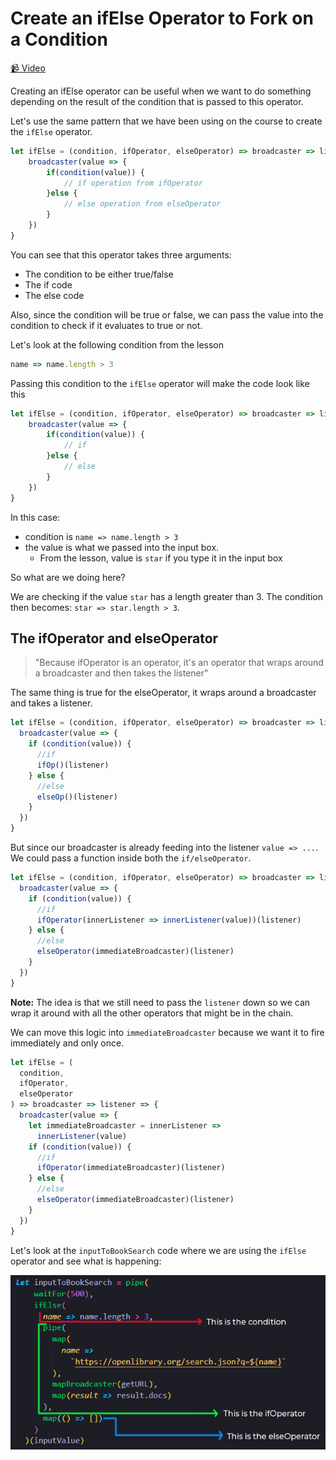 # Create an ifElse Operator to Fork on a Condition

[📹 Video](https://egghead.io/lessons/egghead-create-an-ifelse-operator-to-fork-on-a-condition)

Creating an ifElse operator can be useful when we want to do something depending on the result of the condition that is passed to this operator.

Let's use the same pattern that we have been using on the course to create the `ifElse` operator.

```javascript
let ifElse = (condition, ifOperator, elseOperator) => broadcaster => listener {
    broadcaster(value => {
        if(condition(value)) {
            // if operation from ifOperator
        }else {
            // else operation from elseOperator
        }
    })
}
```

You can see that this operator takes three arguments:

- The condition to be either true/false
- The if code
- The else code

Also, since the condition will be true or false, we can pass the value into the condition to check if it evaluates to true or not.

Let's look at the following condition from the lesson

```javascript
name => name.length > 3
```

Passing this condition to the `ifElse` operator will make the code look like this

```javascript
let ifElse = (condition, ifOperator, elseOperator) => broadcaster => listener {
    broadcaster(value => {
        if(condition(value)) {
            // if
        }else {
            // else
        }
    })
}
```

In this case:

- condition is `name => name.length > 3` 
- the value is what we passed into the input box.
  - From the lesson, value is `star` if you type it in the input box

So what are we doing here?

We are checking if the value `star` has a length greater than 3. The condition then becomes: `star => star.length > 3`.


## The ifOperator and elseOperator

> "Because ifOperator is an operator, it's an operator that wraps around a broadcaster and then takes the listener"

The same thing is true for the elseOperator, it wraps around a broadcaster and takes a listener.

```javascript
let ifElse = (condition, ifOperator, elseOperator) => broadcaster => listener => {
  broadcaster(value => {
    if (condition(value)) {
      //if
      ifOp()(listener)
    } else {
      //else
      elseOp()(listener)
    }
  })
}
```

But since our broadcaster is already feeding into the listener `value => ...`. We could pass a function inside both the `if/elseOperator`.

```javascript
let ifElse = (condition, ifOperator, elseOperator) => broadcaster => listener => {
  broadcaster(value => {
    if (condition(value)) {
      //if
      ifOperator(innerListener => innerListener(value))(listener)
    } else {
      //else
      elseOperator(immediateBroadcaster)(listener)
    }
  })
}
```

**Note:** The idea is that we still need to pass the `listener` down so we can wrap it around with all the other operators that might be in the chain.

We can move this logic into `immediateBroadcaster` because we want it to fire immediately and only once.

```javascript
let ifElse = (
  condition,
  ifOperator,
  elseOperator
) => broadcaster => listener => {
  broadcaster(value => {
    let immediateBroadcaster = innerListener =>
      innerListener(value)
    if (condition(value)) {
      //if
      ifOperator(immediateBroadcaster)(listener)
    } else {
      //else
      elseOperator(immediateBroadcaster)(listener)
    }
  })
}
```

Let's look at the `inputToBookSearch` code where we are using the `ifElse` operator and see what is happening:

![](../images/ifElseOperator.png)
